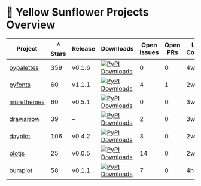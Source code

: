 # 🌻 Yellow Sunflower Projects Overview

| Project | ⭐ Stars | Release | Downloads | Open Issues | Open PRs | Last Commit |
|---------|---------|---------|-----------|-------------|----------|-------------|
| [pypalettes](https://github.com/y-sunflower/pypalettes) | 359 | v0.1.6 | [![PyPI Downloads](https://static.pepy.tech/personalized-badge/pypalettes?period=total&units=INTERNATIONAL_SYSTEM&left_color=BLACK&right_color=GREEN&left_text=downloads)](https://pepy.tech/projects/pypalettes) | 0 | 0 | 4w ago |
| [pyfonts](https://github.com/y-sunflower/pyfonts) | 60 | v1.1.1 | [![PyPI Downloads](https://static.pepy.tech/personalized-badge/pyfonts?period=total&units=INTERNATIONAL_SYSTEM&left_color=BLACK&right_color=GREEN&left_text=downloads)](https://pepy.tech/projects/pyfonts) | 4 | 1 | 2w ago |
| [morethemes](https://github.com/y-sunflower/morethemes) | 60 | v0.5.1 | [![PyPI Downloads](https://static.pepy.tech/personalized-badge/morethemes?period=total&units=INTERNATIONAL_SYSTEM&left_color=BLACK&right_color=GREEN&left_text=downloads)](https://pepy.tech/projects/morethemes) | 0 | 0 | 3w ago |
| [drawarrow](https://github.com/y-sunflower/drawarrow) | 39 | – | [![PyPI Downloads](https://static.pepy.tech/personalized-badge/drawarrow?period=total&units=INTERNATIONAL_SYSTEM&left_color=BLACK&right_color=GREEN&left_text=downloads)](https://pepy.tech/projects/drawarrow) | 2 | 0 | 3w ago |
| [dayplot](https://github.com/y-sunflower/dayplot) | 106 | v0.4.2 | [![PyPI Downloads](https://static.pepy.tech/personalized-badge/dayplot?period=total&units=INTERNATIONAL_SYSTEM&left_color=BLACK&right_color=GREEN&left_text=downloads)](https://pepy.tech/projects/dayplot) | 3 | 0 | 2w ago |
| [plotjs](https://github.com/y-sunflower/plotjs) | 25 | v0.0.5 | [![PyPI Downloads](https://static.pepy.tech/personalized-badge/plotjs?period=total&units=INTERNATIONAL_SYSTEM&left_color=BLACK&right_color=GREEN&left_text=downloads)](https://pepy.tech/projects/plotjs) | 14 | 0 | 2w ago |
| [bumplot](https://github.com/y-sunflower/bumplot) | 58 | v0.1.1 | [![PyPI Downloads](https://static.pepy.tech/personalized-badge/bumplot?period=total&units=INTERNATIONAL_SYSTEM&left_color=BLACK&right_color=GREEN&left_text=downloads)](https://pepy.tech/projects/bumplot) | 7 | 0 | 4h ago |